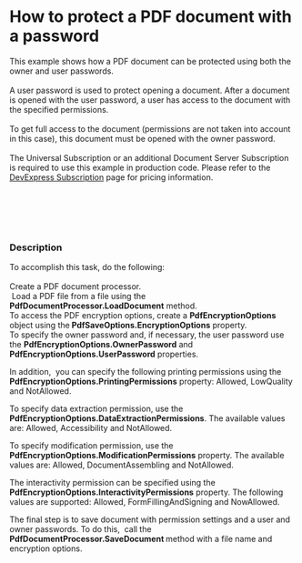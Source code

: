 # How to protect a PDF document with a password


This example shows how a PDF document can be protected using both the owner and user passwords.<br><br>A user password is used to protect opening a document. After a document is opened with the user password, a user has access to the document with the specified permissions.<br><br>To get full access to the document (permissions are not taken into account in this case), this document must be opened with the owner password.<br><br>The Universal Subscription or an additional Document Server Subscription is required to use this example in production code. Please refer to the <a href="https://www.devexpress.com/Subscriptions/">DevExpress Subscription</a> page for pricing information. <br><br><br> 
<p> </p>


<h3>Description</h3>

To accomplish this task, do the following: <br><br>Create a PDF document processor.<br>&nbsp;Load a PDF file from a file using the <strong>PdfDocumentProcessor.LoadDocument</strong> method.<br>To access the PDF&nbsp;encryption options, create a <strong>PdfEncryptionOptions</strong> object using the<strong> PdfSaveOptions.EncryptionOptions</strong> property.&nbsp;<br>To specify the owner password and, if necessary, the user password use the <strong>PdfEncryptionOptions.OwnerPassword</strong> and <strong>PdfEncryptionOptions.UserPassword</strong> properties.&nbsp;
<p>In addition,&nbsp; you can specify the following printing permissions using the <strong>PdfEncryptionOptions.PrintingPermissions</strong> property: Allowed, LowQuality and NotAllowed.</p>
<p>To specify data extraction permission, use the <strong>PdfEncryptionOptions.DataExtractionPermissions</strong>. The available values are: Allowed, Accessibility and NotAllowed.</p>
<p>To specify modification permission, use the <strong>PdfEncryptionOptions.ModificationPermissions</strong> property. The available values are: Allowed, DocumentAssembling and NotAllowed.</p>
<p>The interactivity permission can be specified using the <strong>PdfEncryptionOptions.InteractivityPermissions</strong> property. The following values are supported: Allowed, FormFillingAndSigning and NowAllowed.</p>
<p>The final step is to&nbsp;save document with permission settings and a user and owner passwords. To do this,&nbsp; call the <strong>PdfDocumentProcessor.SaveDocument&nbsp;</strong>method with a file name and encryption options.</p>

<br/>


